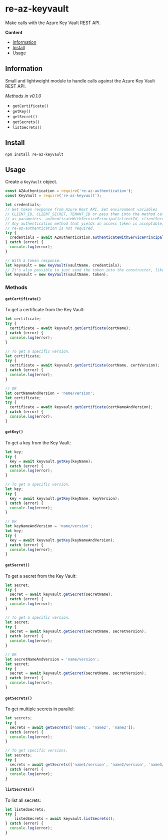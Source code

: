 # re-az-keyvault

Make calls with the Azure Key Vault REST API.

**Content**

* [Information](#information)
* [Install](#install)
* [Usage](#usage)

## Information

Small and lightweight module to handle calls against the Azure Key Vault REST API.

*Methods in v0.1.0*

* `getCertificate()`
* `getKey()`
* `getSecret()`
* `getSecrets()`
* `listSecrets()`


## Install

```
npm install re-az-keyvault
```

## Usage

Create a `KeyVault` object.

```js
const AZAuthentication = require('re-az-authentication');
const KeyVault = require('re-az-keyvault');

let credentials; 
// Get token response from Azure Rest API. Set environment variables
// CLIENT_ID, CLIENT_SECRET, TENANT_ID or pass then into the method call 
// as parameters. authenticateWithServicePrincipal(clientId, clientSecret, tenantId, {type: keyvault});
// Any authentication method that yields an access token is acceptable, so module
// re-az-authentication is not required.
try {
  credentials = await AZAuthentication.authenticateWithServicePrincipal({type: 'keyvault'});
} catch (error) {
  console.log(error);
}

// With a token response:
let keyvault = new KeyVault(vaultName, credentials);
// It's also possible to just send the token into the constructor, like so:
let keyvault = new KeyVault(vaultName, token);
```

### Methods

#### `getCertificate()`

To get a certificate from the Key Vault:

```js
let certificate;
try {
  certificate = await keyvault.getCertificate(certName);
} catch (error) {
  console.log(error);
}

// To get a specific version.
let certificate;
try {
  certificate = await keyvault.getCertificate(certName, certVersion);
} catch (error) {
  console.log(error);
}

// OR
let certNameAndVersion = 'name/version';
let certificate;
try {
  certificate = await keyvault.getCertificate(certNameAndVersion);
} catch (error) {
  console.log(error);
}
```

#### `getKey()`

To get a key from the Key Vault:

```js
let key;
try {
  key = await keyvault.getKey(keyName);
} catch (error) {
  console.log(error);
}

// To get a specific version.
let key;
try {
  key = await keyvault.getKey(keyName, keyVersion);
} catch (error) {
  console.log(error);
}

// OR
let keyNameAndVersion = 'name/version';
let key;
try {
  key = await keyvault.getKey(keyNameAndVersion);
} catch (error) {
  console.log(error);
}
```

#### `getSecret()`

To get a secret from the Key Vault:

```js
let secret;
try {
  secret = await keyvault.getSecret(secretName);
} catch (error) {
  console.log(error);
}

// To get a specific version.
let secret;
try {
  secret = await keyvault.getSecret(secretName, secretVersion);
} catch (error) {
  console.log(error);
}

// OR
let secretNameAndVersion = 'name/version';
let secret;
try {
  secret = await keyvault.getSecret(secretName, secretVersion);
} catch (error) {
  console.log(error);
}
```

#### `getSecrets()`

To get multiple secrets in parallel:

```js
let secrets;
try {
  secrets = await getSecrets(['name1', 'name2', 'name3']);
} catch (error) {
  console.log(error);
}

// To get specific versions.
let secrets;
try {
  secrets = await getSecrets(['name1/version', 'name2/version', 'name3/version']);
} catch (error) {
  console.log(error);
}
```

#### `listSecrets()`

To list all secrets:

```js
let listedSecrets;
try {
    listedSecrets = await keyvault.listSecrets();
} catch (error) {
  console.log(error);
}
```